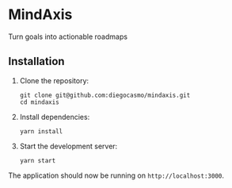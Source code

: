 # MindAxis

Turn goals into actionable roadmaps

## Installation

1. Clone the repository:
   ```
   git clone git@github.com:diegocasmo/mindaxis.git
   cd mindaxis
   ```

2. Install dependencies:
   ```
   yarn install
   ```

3. Start the development server:
   ```
   yarn start
   ```

The application should now be running on `http://localhost:3000`.
